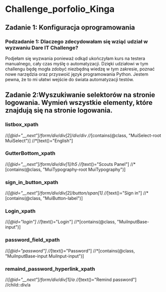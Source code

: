 # Challenge_porfolio_Kinga
 ## Zadanie 1: Konfiguracja oprogramowania
### Podzadanie 1: Dlaczego zdecydowałam się wziąć udział w wyzwaniu Dare IT Challenge?
Podjełam się wyzwania ponieważ odkąd ukończyłam kurs na testera manualnego, cały czas myślę o automatyzacji. Dzięki udziałowi w tym challengu będę mogła zdobyć niezbędną wiedzę w tym zakresie, poznać nowe narzędzia oraz przyswoić język programowania Python. Jestem pewna, że to mi ułatwi wejście do świata automatyzacji testów. 

## Zadanie 2:Wyszukiwanie selektorów na stronie logowania. Wymień wszystkie elementy, które znajdują się na stronie logowania.
### listbox_xpath
//*[@id="__next"]/form/div/div[2]/div/div
//*[contains(@class, "MuiSelect-root MuiSelect")]
//*[text()="English"]
### GutterBottom_xpath
//*[@id="__next"]/form/div/div[1]/h5
//*[text()="Scouts Panel"]
//*[contains(@class, "MuiTypography-root MuiTypography")]
### sign_in_button_xpath
//*[@id="__next"]/form/div/div[2]/button/span[1]
//*[text()="Sign in"]
//*[contains(@class, "MuiButton-label")]
### Login_xpath
//*[@id="login"]
//*[text()="Login"]
//*[contains(@class, "MuiInputBase-input")]
### password_field_xpath
//*[@id="password"]
//*[text()="Password"]
//*[contains(@class, "MuiInputBase-input MuiInput-input")]
### remaind_password_hyperlink_xpath
//*[@id="__next"]/form/div/div[1]/a
//*[text()="Remind password"]
//child::div/a

